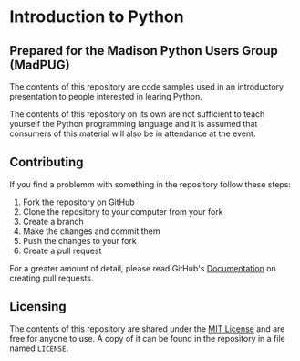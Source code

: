 # Introduction to Python

## Prepared for the Madison Python Users Group (MadPUG)

The contents of this repository are code samples used in an introductory 
presentation to people interested in learing Python.

The contents of this repository on its own are not sufficient to teach 
yourself the Python programming language and it is assumed that consumers of 
this material will also be in attendance at the event.

## Contributing

If you find a problemm with something in the repository follow these steps:

1. Fork the repository on GitHub
1. Clone the repository to your computer from your fork
1. Create a branch
1. Make the changes and commit them
1. Push the changes to your fork
1. Create a pull request

For a greater amount of detail, please read GitHub's [Documentation][] on 
creating pull requests.

## Licensing

The contents of this repository are shared under the [MIT License][] and are 
free for anyone to use. A copy of it can be found in the repository in a file 
named `LICENSE`.

[Documentation]: https://help.github.com/articles/using-pull-requests/
[MIT License]: http://opensource.org/licenses/MIT

